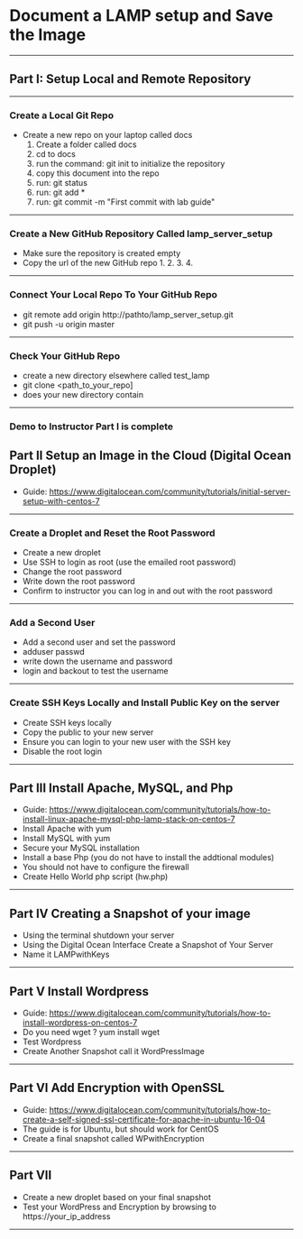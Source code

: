 # Document a LAMP setup and Save the Image
---

## Part I: Setup Local and Remote Repository
---

### Create a Local Git Repo
- Create a new repo on your laptop called docs
	1. Create a folder called docs
	2. cd to docs
	3. run the command: git init to initialize the repository
	4. copy this document into the repo
	5. run: git status
	6. run: git add *
	7. run: git commit -m "First commit with lab guide"
---

### Create a New GitHub Repository Called lamp_server_setup
- Make sure the repository is created empty
- Copy the url of the new GitHub repo
  1. 
  2. 
  3.
  4. 
---

### Connect Your Local Repo To Your GitHub Repo
- git remote add origin http://pathto/lamp_server_setup.git
- git push -u origin master
---

### Check Your GitHub Repo
- create a new directory elsewhere called test_lamp
- git clone <path_to_your_repo]
- does your new directory contain 
---

### Demo to Instructor Part I is complete

## Part II Setup an Image in the Cloud (Digital Ocean Droplet)
- Guide: https://www.digitalocean.com/community/tutorials/initial-server-setup-with-centos-7
---

### Create a Droplet and Reset the Root Password
- Create a new droplet
- Use SSH to login as root (use the emailed root password)
- Change the root password
- Write down the root password
- Confirm to instructor you can log in and out with the root password
---

### Add a Second User
- Add a second user and set the password 
- adduser <username> passwd <username>
- write down the username and password
- login and backout to test the username
---

### Create SSH Keys Locally and Install Public Key on the server
- Create SSH keys locally
- Copy the public to your new server
- Ensure you can login to your new user with the SSH key
- Disable the root login
---

## Part III Install Apache, MySQL, and Php
- Guide: https://www.digitalocean.com/community/tutorials/how-to-install-linux-apache-mysql-php-lamp-stack-on-centos-7
- Install Apache with yum
- Install MySQL with yum
- Secure your MySQL installation
- Install a base Php (you do not have to install the addtional modules)
- You should not have to configure the firewall
- Create Hello World php script (hw.php)
---

## Part IV Creating a Snapshot of your image
- Using the terminal shutdown your server
- Using the Digital Ocean Interface Create a Snapshot of Your Server
- Name it LAMPwithKeys
---

## Part V Install Wordpress
- Guide: https://www.digitalocean.com/community/tutorials/how-to-install-wordpress-on-centos-7
- Do you need wget ? yum install wget
- Test Wordpress
- Create Another Snapshot call it WordPressImage
---

## Part VI Add Encryption with OpenSSL
- Guide: https://www.digitalocean.com/community/tutorials/how-to-create-a-self-signed-ssl-certificate-for-apache-in-ubuntu-16-04
- The guide is for Ubuntu, but should work for CentOS
- Create a final snapshot called WPwithEncryption
---

## Part VII
- Create a new droplet based on your final snapshot 
- Test your WordPress and Encryption by browsing to https://your_ip_address
---


